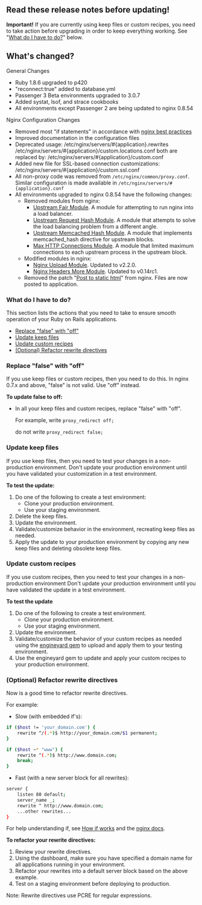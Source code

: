 ## Read these release notes before updating!

**Important!** If you are currently using keep files or custom recipes, you need to take action before upgrading in order to keep everything working. See "[What do I have to do?](http://docs.engineyard.com/appcloud_update_2011_05_18.html#what)" below.

## What's changed?

General Changes

* Ruby 1.8.6 upgraded to p420
* "reconnect:true" added to database.yml
* Passenger 3 Beta environments upgraded to 3.0.7
* Added systat, lsof, and strace cookbooks
* All environments except Passenger 2 are being updated to nginx 0.8.54

Nginx Configuration Changes

* Removed most "if statements" in accordance with [nginx best practices](http://wiki.nginx.org/IfIsEvil)
* Improved documentation in the configuration files
* Deprecated usage:
		/etc/nginx/servers/#{application}.rewrites
    	/etc/nginx/servers/#{application}/custom.locations.conf
  both are replaced by:
		/etc/nginx/servers/#{application}/custom.conf
* Added new file for SSL-based connection customizations:
		/etc/nginx/servers/#{application}/custom.ssl.conf
* All non-proxy code was removed from `/etc/nginx/common/proxy.conf`. Similar configuration is made available in `/etc/nginx/servers/#{application}.conf`
* All environments upgraded to nginx 0.8.54 have the following changes:
	* Removed modules from nginx:
		* [Upstream Fair Module](https://github.com/gnosek/nginx-upstream-fair). A module for attempting to run nginx into a load balancer.
		* [Upstream Request Hash Module](http://wiki.nginx.org/HttpUpstreamRequestHashModule). A module that attempts to solve the load balancing problem from a different angle.
		* [Upstream Memcached Hash Module](http://openhack.ru/nginx-patched/wiki/MemcachedHash). A module that implements memcached_hash directive for upstream blocks.
		* [Max HTTP Connections Module](https://github.com/ry/nginx-ey-balancer). A module that limited maximum connections to each upstream process in the upstream block.
	* Modified modules in nginx:
		* [Nginx Upload Module](https://github.com/vkholodkov/nginx-upload-module). Updated to v2.2.0.
		* [Nginx Headers More Module](https://github.com/agentzh/headers-more-nginx-module). Updated to v0.14rc1.
	* Removed the patch "[Post to static html](https://gist.github.com/47503/261f8e0a31ed4bb3ea03a9b6480bbea8f688d850)" from nginx. Files are now posted to application.

<h3><a id="what">What do I have to do?</a></h3>

This section lists the actions that you need to take to ensure smooth operation of your Ruby on Rails applications.

* [Replace "false" with "off"](http://docs.engineyard.com/appcloud_update_2011_05_18.html#false)
* [Update keep files](http://docs.engineyard.com/appcloud_update_2011_05_18.html#keep)
* [Update custom recipes](http://docs.engineyard.com/appcloud_update_2011_05_18.html#recipes)
* [(Optional) Refactor rewrite directives](http://docs.engineyard.com/appcloud_update_2011_05_18.html#optional)

<h3><a id="false">Replace "false" with "off"</a></h3>

If you use keep files or custom recipes, then you need to do this.
In nginx 0.7.x and above, "false" is not valid. Use "off" instead.

**To update false to off:**

* In all your keep files and custom recipes, replace "false" with "off".
	
	For example, write `proxy_redirect off;`
	
	do not write `proxy_redirect false;`

<h3><a id="keep">Update keep files</a></h3>

If you use keep files, then you need to test your changes in a non-production environment. Don't update your production environment until you have validated your customization in a test environment.

**To test the update:**

1. Do one of the following to create a test environment:
	* Clone your production environment.
	* Use your staging environment.
2. Delete the keep files.
3. Update the environment.
4. Validate/customize behavior in the environment, recreating keep files as needed.
5. Apply the update to your production environment by copying any new keep files and deleting obsolete keep files.

<h3><a id="recipes">Update custom recipes</a></h3>

If you use custom recipes, then you need to test your changes in a non-production environment Don't update your production environment until you have validated the update in a test environment.

**To test the update**

1. Do one of the following to create a test environment.
	* Clone your production environment.
	* Use your staging environment.
2. Update the environment.
3. Validate/customize the behavior of your custom recipes as needed using the [engineyard gem](https://github.com/engineyard/engineyard) to upload and apply them to your testing environment.
4. Use the engineyard gem to update and apply your custom recipes to your production environment.

<h3><a id="optional">(Optional) Refactor rewrite directives</a></h3>

Now is a good time to refactor rewrite directives.

For example:

* Slow (with embedded if's):

```bash
if ($host != 'your_domain.com') {
	rewrite ^/(.*)$ http://your_domain.com/$1 permanent;
}

if ($host ~* "www") {
	rewrite ^(.*)$ http://www.domain.com;
	break;
}
```
	
* Fast (with a new server block for all rewrites):

```bash	
server {
	listen 80 default;
	server_name _;
	rewrite ^ http://www.domain.com;
	...other rewrites...
}
```

For help understanding if, see [How if works](http://agentzh.blogspot.com/2011/03/how-nginx-location-if-works.html) and the [nginx docs](http://wiki.nginx.org/NginxHttpRewriteModule#if).

**To refactor your rewrite directives:**

1. Review your rewrite directives.
2. Using the dashboard, make sure you have specified a domain name for all applications running in your environment.
3. Refactor your rewrites into a default server block based on the above example.
4. Test on a staging environment before deploying to production.

Note: Rewrite directives use PCRE for regular expressions.
